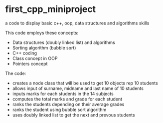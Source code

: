 # first_cpp_miniproject
a code to display basic c++, oop, data structures and algorithms skills </br>

This code employs these concepts:
- Data structures (doubly linked list) and algorithms
- Sorting algorithm (bubble sort)
- C++ coding
- Class concept in OOP
- Pointers concept

The code:
- creates a node class that will be used to get 10 objects rep 10 students
- allows input of surname, midname and last name of 10 students
- inputs marks for each students in the 14 subjects
- computes the total marks and grade for each student
- ranks the students depending on their average grades
- ranks the student using bubble sort algorithm
- uses doubly linked list to get the next and prevous students
